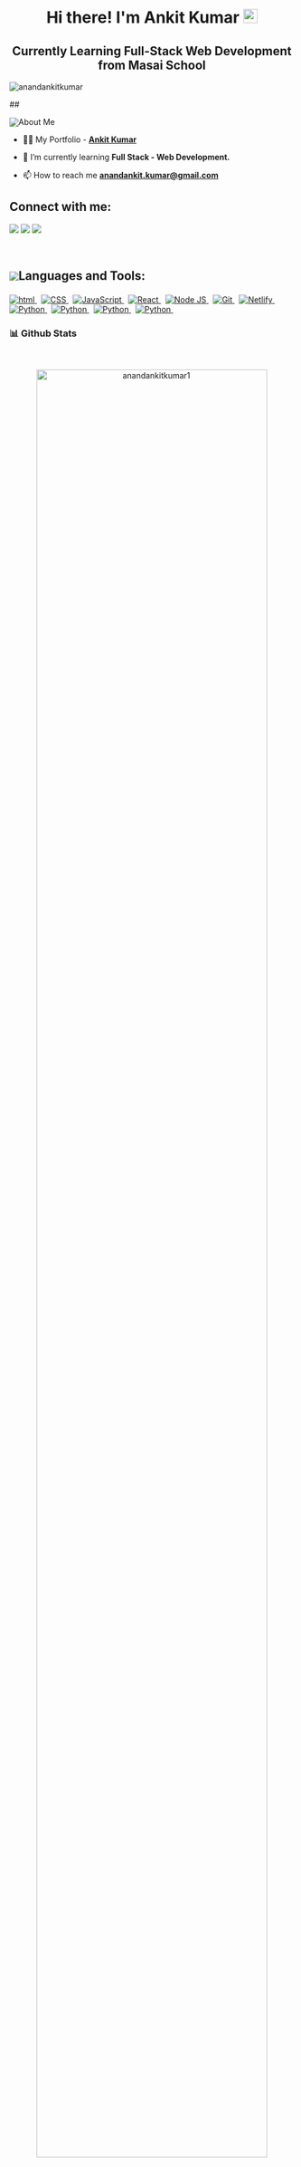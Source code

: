 <h1 align="center">Hi there! I'm Ankit Kumar <img src="https://media.giphy.com/media/hvRJCLFzcasrR4ia7z/giphy.gif" width="25px"> </h1>
<h2 align="center">Currently Learning Full-Stack Web Development from Masai School </h2>
<p align="left"> <img src="https://komarev.com/ghpvc/?username=anandankitkumar1&label=Profile%20views&color=0e75b6&style=flat" alt="anandankitkumar" /> </p>
<!-- <p><img src="https://komarev.com/ghpvc/?username=anandankitkumar1&label=PROFILE+VIEWS"/> </p> -->
## <p style="display:flex; align-items: center"> <img src="https://img.icons8.com/color/48/000000/user-male-circle--v2.png"/> About Me </p> 

- 👨‍💻 My Portfolio - **[Ankit Kumar](https://anandankitkumar1.github.io/)**

- 🌱 I’m currently learning **Full Stack - Web Development.**

- 📫 How to reach me **anandankit.kumar@gmail.com**

## Connect with me:

<p align="left">
<a href='https://anandankitkumar1.github.io/'><img src="https://img.icons8.com/fluent/48/000000/portfolio.png"/></a>
<a href = "https://linkedin.com/in/anandankitkumar"><img src="https://img.icons8.com/fluent/48/000000/linkedin.png"/></a>
<a href = "https://twitter.com/anandankitkumar"><img src="https://img.icons8.com/fluent/48/000000/twitter.png"/></a>
</p>

<br/>

## <p style="display:flex; align-items: center"> <img src="https://img.icons8.com/color/48/000000/source-code.png"/> Languages and Tools:</p> 

<p>

   <a href="#"> <img src="https://img.shields.io/badge/HTML-orange?style=for-the-badge&labelColor=black&logo=html5&logoColor=orange" alt="html"/> </a> &nbsp;
   <a href="#"> <img src="https://img.shields.io/badge/CSS-blue?style=for-the-badge&labelColor=black&logo=css3&logoColor=blue" alt="CSS"/> </a> &nbsp;
   <a href="#"> <img src="https://img.shields.io/badge/-Javascript-F0DB4F?style=for-the-badge&labelColor=black&logo=javascript&logoColor=F0DB4F" alt="JavaScript"/> </a> &nbsp;
   <a href="#"> <img src="https://img.shields.io/badge/-React-61DBFB?style=for-the-badge&labelColor=black&logo=react&logoColor=61DBFB" alt="React"/> </a> &nbsp;
   <a href="#"> <img src="https://img.shields.io/badge/-Nodejs-609857?style=for-the-badge&labelColor=black&logo=node.js&logoColor=609857" alt="Node JS"/> </a> &nbsp;
   <a href="#"> <img src="https://img.shields.io/badge/Git-F05032?style=for-the-badge&labelColor=black&logo=git&logoColor=white" alt="Git"/> </a> &nbsp;
   <a href="#"> <img src="https://img.shields.io/badge/Netlify-00C7B7?style=for-the-badge&labelColor=black&logo=netlify&logoColor=white" alt="Netlify"/> </a> &nbsp;
   <a href="#"> <img src="https://img.shields.io/badge/Python-14354C?style=for-the-badge&labelColor=black&logo=python&logoColor=white" alt="Python"/> </a> &nbsp;
   <a href="#"> <img src="https://img.shields.io/badge/Mongodb-14354C?style=for-the-badge&labelColor=black&logo=Mongodb&logoColor=white" alt="Python"/> </a> &nbsp;
   <a href="#"> <img src="https://img.shields.io/badge/Express-14354C?style=for-the-badge&labelColor=green&logo=Express&logoColor=red" alt="Python"/> </a> &nbsp;
   <a href="#"> <img src="https://img.shields.io/badge/java-14354C?style=for-the-badge&labelColor=red&logo=java&logoColor=white" alt="Python"/> </a> &nbsp;
   
</p>

<h3>📊 Github Stats</h3>
<br/>

<p align="center"><img align="center" width="90%" src="https://github-readme-streak-stats.herokuapp.com/?user=anandankitkumar1&show_icons=true&locale=en&theme=tokyonight" alt="anandankitkumar1" /></p>


<p align="center">&nbsp;<img align="center" width="90%" src="https://github-readme-stats.vercel.app/api?username=anandankitkumar1&show_icons=true&locale=en&theme=tokyonight" alt="anandankitkumar1" /></p>

<div class="graph-1">
  <p align="center"><a href="https://github.com/anandankitkumar1"><img align="center" width="90%"
     src="https://github-profile-summary-cards.vercel.app/api/cards/profile-details?username=anandankitkumar1&amp;theme=dracula&amp;bg_color=0D1117"/></a>
  </p>
</div>

<h3 align="center">
 Show some ❤️ by starring some of the repositories!
</h3>
<br>

<h3 align="center"> 
  Visitor count <br>
  <img src="https://profile-counter.glitch.me/anandankitkumar1/count.svg" />
</h3>

